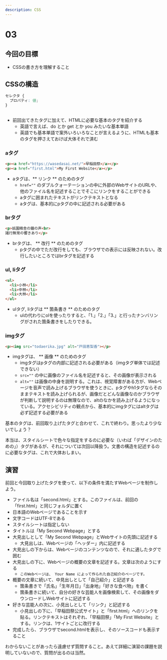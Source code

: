 ```yaml
---
description: CSS
---
```


# 03

## 今回の目標

* CSSの書き方を理解すること

## CSSの構造

```css
セレクタ {
  プロパティ: 値;
}
```

## 

* 前回出てきたタグに加えて、HTMLに必要な基本のタグを紹介する
  * 英語で言えば、do とか get とか you みたいな基本単語
  * 英語でも基本単語で案外いろいろなことが言えるように、HTMLも基本のタグを押さえておけば大体それで済む

### aタグ

```html
<p><a href="https://wasedasai.net/">早稲田祭</a></p>
<p><a href="first.html">My First Website</a></p>
```

* aタグは、** リンク ** のためのタグ
  * `href=""` のダブルクォーテーションの中に外部のWebサイトのURLや、他のファイル名を記述することでそこにリンクをすることができる
  * aタグに囲まれたテキストがリンクテキストとなる
  * aタグは、基本的にpタグの中に記述される必要がある

### brタグ

```html
<p>祇園精舎の鐘の声<br>
諸行無常の響きあり</p>
```

* brタグは、 ** 改行 ** のためのタグ
  * pタグの中でただ改行をしても、ブラウザでの表示には反映されない。改行したいところではbrタグを記述する

### ul, liタグ

```html
<ul>
  <li>小林</li>
  <li>中林</li>
  <li>大林</li>
</ul>
```

* ulタグ, liタグは ** 箇条書き ** のためのタグ
  * ulの代わりにolを使ったりすると、「1.」「2.」「3.」と行ったナンバリングがされた箇条書きをしたりできる。

### imgタグ

```html
<p><img src="todaerika.jpg" alt="戸田恵梨香"></p>
```

* imgタグは、 ** 画像 ** のためのタグ
  * imgタグはpタグの内部に記述される必要がある（imgタグ単体では記述できない）
  * `src=""` の中に画像のファイル名を記述すると、その画像が表示される
  * `alt=""` は画像の中身を説明する。これは、視覚障害がある方が、Webページを音声で読み上げるブラウザを使うときに、pタグやh1タグならそのままテキストを読み上げられるが、画像だとどんな画像なのかブラウザが判断して説明するのは無理なので、altのなかを読み上げるようになっている。アクセシビリティの観点から、基本的にimgタグにはaltタグは必ず記述する必要がある

基本のタグは、前回取り上げたタグと合わせて、これで終わり。思ったより少ないでしょう？

本当は、スタイルシートで色々な指定をするのに必要な（いわば「デザインのための」）タグがあるが、それについては次回以降扱う。文書の構造を記述するのに必要なタグは、これで大体おしまい。

## 演習
前回と今回取り上げたタグを使って、以下の条件を満たすWebページを制作しよう。

* ファイル名は「second.html」とする。このファイルは、前回の「first.html」と同じフォルダに置く
* 日本語のWebページであることを示す
* 文字コードはUTF-8である
* スタイルシートは指定しない
* タイトルは「My Second Webpage」とする
* 大見出しとして「My Second Webpage」とWebサイトの先頭に記述する
  * 大見出しは、Webページの「ヘッダー」内に記述する
* 大見出しの下からは、Webページのコンテンツなので、それに適したタグで囲む
* 大見出しの下に、Webページの概要の文章を記述する。文章は次のようにする
  * `このWebページは、 Your Name によって作られた自己紹介のページです。`
* 概要の文章に続いて、中見出しとして「自己紹介」と記述する
  * 箇条書きで「氏名」「生年月日」「出身地」「好きな食べ物」を書く
  * 箇条書きに続いて、自分の好きな芸能人を画像検索して、その画像をダウンロードしWebサイトに記述する
* 好きな芸能人の次に、小見出しとして「リンク」と記述する
  * 小見出しの下に、「早稲田祭公式サイト」と「first.html」へのリンクを貼る。リンクテキストはそれぞれ、「早稲田祭」「My First Website」とする。リンクは、1サイトごとに改行する
* 完成したら、ブラウザでsecond.htmlを表示し、そのソースコードも表示すること

わからないことがあったら遠慮せず質問すること。あえて詳細に演習の課題を説明していないので、質問が出るのは当然。
